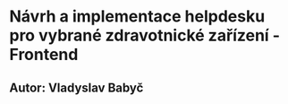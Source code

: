 # Návrh a implementace helpdesku pro vybrané zdravotnické zařízení - Frontend
## Autor: Vladyslav Babyč
